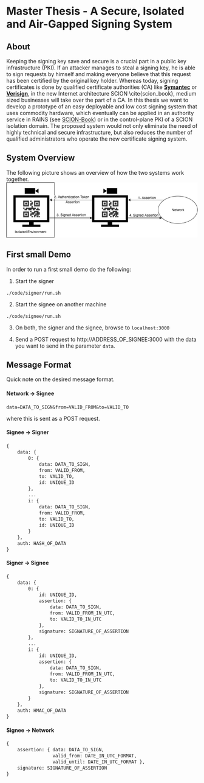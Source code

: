# Master Thesis - A Secure, Isolated and Air-Gapped Signing System

## About
Keeping the signing key save and secure is a crucial part in a public key infrastructure (PKI). If an attacker manages to steal a signing key, he is able to sign requests by himself and making everyone believe that this request has been certified by the original key holder. Whereas today, signing certificates is done by qualified certificate authorities (CA) like [**Symantec**](https://www.symantec.com/ "Symantec") or [**Verisign**](https://www.verisign.com/ "Verisign"), in the new Internet architecture SCION \cite{scion_book}, medium sized businesses will take over the part of a CA. In this thesis we want to develop a prototype of an easy deployable and low cost signing system that uses commodity hardware, which eventually can be applied in an authority service in RAINS (see [SCION-Book](https://www.scion-architecture.net/pdf/SCION-book.pdf "SCION-Book")) or in the control-plane PKI of a SCION isolation domain. The proposed system would not only eliminate the need of highly technical and secure infrastructure, but also reduces the number of qualified administrators who operate the new certificate signing system. 


## System Overview
The following picture shows an overview of how the two systems work together.
![System Overview](images/SystemOverview.png "System Overview")


## First small Demo

In order to run a first small demo do the following:

1. Start the signer
```console
./code/signer/run.sh
```
2. Start the signee on another machine
```console
./code/signee/run.sh
```

3. On both, the signer and the signee, browse to `localhost:3000`

4. Send a POST request to http://ADDRESS_OF_SIGNEE:3000 with the data you want to send in the parameter `data`.


## Message Format

Quick note on the desired message format.

#### Network -> Signee
```
data=DATA_TO_SIGN&from=VALID_FROM&to=VALID_TO
```
where this is sent as a POST request.

#### Signee -> Signer
```
{
    data: {
        0: {
            data: DATA_TO_SIGN,
            from: VALID_FROM,
            to: VALID_TO,
            id: UNIQUE_ID
        },
        ...
        i: {
            data: DATA_TO_SIGN,
            from: VALID_FROM,
            to: VALID_TO,
            id: UNIQUE_ID
        }
    },
    auth: HASH_OF_DATA
}
```

#### Signer -> Signee
```
{
    data: {
        0: {
            id: UNIQUE_ID,
            assertion: {
                data: DATA_TO_SIGN,
                from: VALID_FROM_IN_UTC,
                to: VALID_TO_IN_UTC
            },
            signature: SIGNATURE_OF_ASSERTION
        },
        ...
        i: {
            id: UNIQUE_ID,
            assertion: {
                data: DATA_TO_SIGN,
                from: VALID_FROM_IN_UTC,
                to: VALID_TO_IN_UTC
            },
            signature: SIGNATURE_OF_ASSERTION
        }
    },
    auth: HMAC_OF_DATA
}
```

#### Signee -> Network
```
{
    assertion: { data: DATA_TO_SIGN,
                 valid_from: DATE_IN_UTC_FORMAT,
                 valid_until: DATE_IN_UTC_FORMAT },
    signature: SIGNATURE_OF_ASSERTION
}
```
